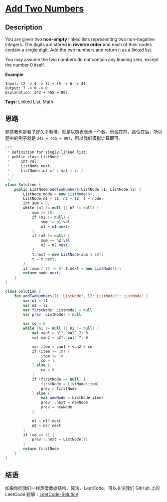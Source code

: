 # [Add Two Numbers][title]

## Description

You are given two **non-empty** linked lists representing two non-negative integers. The digits are stored in **reverse order** and each of their nodes contain a single digit. Add the two numbers and return it as a linked list.

You may assume the two numbers do not contain any leading zero, except the number 0 itself.

**Example**

```
Input: (2 -> 4 -> 3) + (5 -> 6 -> 4)
Output: 7 -> 0 -> 8
Explanation: 342 + 465 = 807.
```

**Tags:** Linked List, Math


## 思路

题意我也是看了好久才看懂，就是以链表表示一个数，低位在前，高位在后，所以题中的例子就是 `342 + 465 = 807`，所以我们模拟计算即可。

```java
/**
 * Definition for singly-linked list.
 * public class ListNode {
 *     int val;
 *     ListNode next;
 *     ListNode(int x) { val = x; }
 * }
 */
class Solution {
    public ListNode addTwoNumbers(ListNode l1, ListNode l2) {
        ListNode node = new ListNode(0);
        ListNode n1 = l1, n2 = l2, t = node;
        int sum = 0;
        while (n1 != null || n2 != null) {
            sum /= 10;
            if (n1 != null) {
                sum += n1.val;
                n1 = n1.next;
            }
            if (n2 != null) {
                sum += n2.val;
                n2 = n2.next;
            }
            t.next = new ListNode(sum % 10);
            t = t.next;
        }
        if (sum / 10 != 0) t.next = new ListNode(1);
        return node.next;
    }
}
```

```kotlin
class Solution {
    fun addTwoNumbers(l1: ListNode?, l2: ListNode?): ListNode? {
        var n1 = l1
        var n2 = l2
        var firstNode: ListNode? = null
        var prev: ListNode? = null

        var co = 0
        while (n1 != null || n2 != null) {
            val van1 = n1?.`val` ?: 0
            val van2 = n2?.`val` ?: 0

            var item = van1 + van2 + co
            if (item >= 10) {
                item %= 10
                co = 1
            } else {
                co = 0
            }
            if (firstNode == null) {
                firstNode = ListNode(item)
                prev = firstNode
            } else {
                val newNode = ListNode(item)
                prev!!.next = newNode
                prev = newNode
            }

            n1 = n1?.next
            n2 = n2?.next
        }
        if (co == 1) {
            prev!!.next = ListNode(1)
        }
        return firstNode
    }
}
```


## 结语

如果你同我们一样热爱数据结构、算法、LeetCode，可以关注我们 GitHub 上的 LeetCode 题解：[LeetCode-Solution][ls]



[title]: https://leetcode.com/problems/add-two-numbers
[ls]: https://github.com/RichCodersAndMe/LeetCode-Solution
